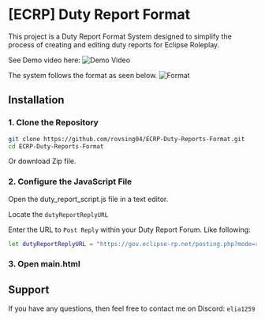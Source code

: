 # [ECRP] Duty Report Format
This project is a Duty Report Format System designed to simplify the process of creating and editing duty reports for Eclipse Roleplay.

See Demo video here:
![Demo Video](https://youtu.be/4dHIoq9wybQ)

The system follows the format as seen below.
![Format](https://i.imgur.com/lXadPrW.png)





## Installation

### 1. Clone the Repository


```bash
git clone https://github.com/rovsing04/ECRP-Duty-Reports-Format.git
cd ECRP-Duty-Reports-Format
```
Or download Zip file.

### 2. Configure the JavaScript File

Open the duty_report_script.js file in a text editor.

Locate the ``dutyReportReplyURL``

Enter the URL to ``Post Reply`` within your Duty Report Forum. Like following:

```bash 
let dutyReportReplyURL = "https://gov.eclipse-rp.net/posting.php?mode=reply&t=168215";
````

### 3. Open main.html


## Support

If you have any questions, then feel free to contact me on Discord: ``elia1259``

